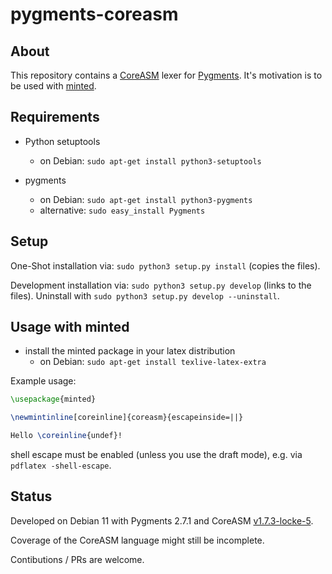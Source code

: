 # pygments-coreasm

## About

This repository contains a [CoreASM](https://github.com/CoreASM/coreasm.core) lexer for [Pygments](https://github.com/pygments/pygments). It's motivation is to be used with [minted](https://github.com/gpoore/minted).

## Requirements

- Python setuptools
  - on Debian: `sudo apt-get install python3-setuptools`

- pygments
  - on Debian: `sudo apt-get install python3-pygments`
  - alternative: `sudo easy_install Pygments`


## Setup

One-Shot installation via: `sudo python3 setup.py install` (copies the files).

Development installation via: `sudo python3 setup.py develop` (links to the files). Uninstall with `sudo python3 setup.py develop --uninstall`.


## Usage with minted

- install the minted package in your latex distribution
  - on Debian: `sudo apt-get install texlive-latex-extra`

Example usage:

```LaTeX
\usepackage{minted}

\newmintinline[coreinline]{coreasm}{escapeinside=||}

Hello \coreinline{undef}!
```

shell escape must be enabled (unless you use the draft mode), e.g. via `pdflatex -shell-escape`.

## Status

Developed on Debian 11 with Pygments 2.7.1 and CoreASM [v1.7.3-locke-5](https://github.com/Locke/coreasm.core/releases/tag/v1.7.3-locke-5).

Coverage of the CoreASM language might still be incomplete.

Contibutions / PRs are welcome.
